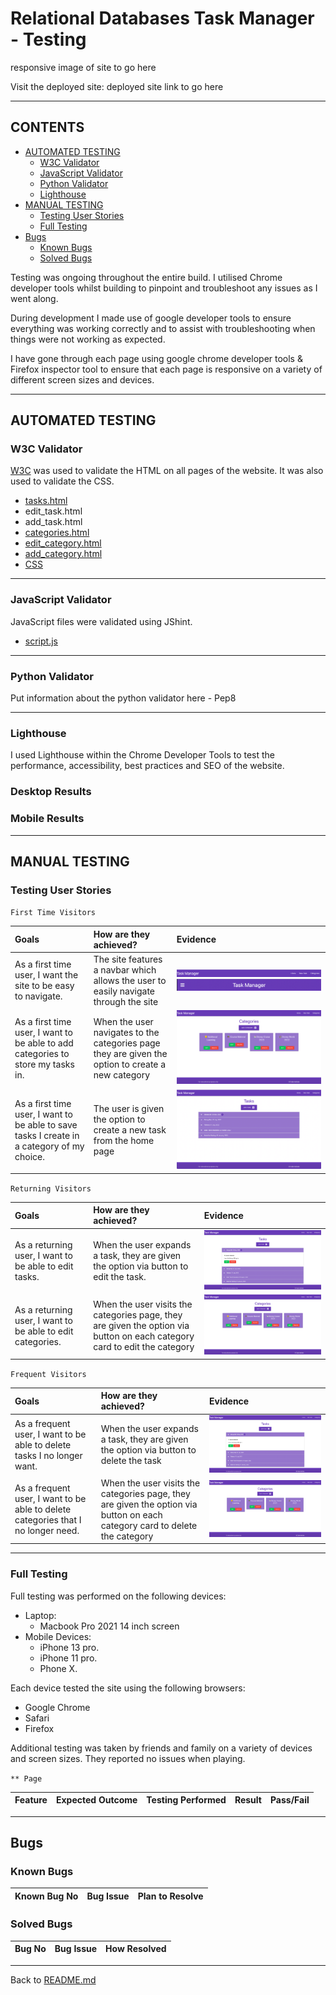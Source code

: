 # Relational Databases Task Manager - Testing

responsive image of site to go here

Visit the deployed site: deployed site link to go here

- - -

## CONTENTS

* [AUTOMATED TESTING](#AUTOMATED-TESTING)
  * [W3C Validator](#W3C-Validator)
  * [JavaScript Validator](#JavaScript-Validator)
  * [Python Validator](#Python-Validator)
  * [Lighthouse](#Lighthouse)
* [MANUAL TESTING](#MANUAL-TESTING)
  * [Testing User Stories](#Testing-User-Stories)
  * [Full Testing](#Full-Testing)
* [Bugs](#Bugs)
  * [Known Bugs](#Known-Bugs)
  * [Solved Bugs](#Solved-Bugs)

Testing was ongoing throughout the entire build. I utilised Chrome developer tools whilst building to pinpoint and troubleshoot any issues as I went along.

During development I made use of google developer tools to ensure everything was working correctly and to assist with troubleshooting when things were not working as expected.

I have gone through each page using google chrome developer tools & Firefox inspector tool to ensure that each page is responsive on a variety of different screen sizes and devices.

- - -

## AUTOMATED TESTING

### W3C Validator

[W3C](https://validator.w3.org/) was used to validate the HTML on all pages of the website. It was also used to validate the CSS.

* [tasks.html](documentation/tasks.png)
* edit_task.html
* add_task.html
* [categories.html](documentation/categories.png)
* [edit_category.html](documentation/edit_cat.png)
* [add_category.html](documentation/add_cat.png)
* [CSS](documentation/css.png)

- - -

### JavaScript Validator

JavaScript files were validated using JShint.

* [script.js](documentation/js.png)

- - -

### Python Validator

Put information about the python validator here - Pep8

- - -

### Lighthouse

I used Lighthouse within the Chrome Developer Tools to test the performance, accessibility, best practices and SEO of the website.

### Desktop Results

### Mobile Results

- - -

## MANUAL TESTING

### Testing User Stories

`First Time Visitors`

| Goals | How are they achieved? | Evidence |
| :--- | :--- | :--- |
| As a first time user, I want the site to be easy to navigate.| The site features a navbar which allows the user to easily navigate through the site | ![navbar desktop](documentation/navbar.png) ![Navbar Mobile](documentation/navbar-mobile.png) |
| As a first time user, I want to be able to add categories to store my tasks in. | When the user navigates to the categories page they are given the option to create a new category | ![Add Category](documentation/userstory-addcategory.png) |
| As a first time user, I want to be able to save tasks I create in a category of my choice. | The user is given the option to create a new task from the home page | ![Add Task](documentation/userstory-add-task.png) |

`Returning Visitors`

|  Goals | How are they achieved? | Evidence |
| :--- | :--- | :--- |
| As a returning user, I want to be able to edit tasks. | When the user expands a task, they are given the option via button to edit the task. | ![Edit Task](documentation/userstory-edit-task.png) |
| As a returning user, I want to be able to edit categories. | When the user visits the categories page, they are given the option via button on each category card to edit the category | ![Edit Category](documentation/userstory-addcategory.png) |

`Frequent Visitors`

| Goals | How are they achieved? | Evidence |
| :--- | :--- | :--- |
| As a frequent user, I want to be able to delete tasks I no longer want. | When the user expands a task, they are given the option via button to delete the task | ![Delete Task](documentation/userstory-edit-task.png) |
| As a frequent user, I want to be able to delete categories that I no longer need. | When the user visits the categories page, they are given the option via button on each category card to delete the category | ![Delete Category](documentation/userstory-addcategory.png) |

- - -

### Full Testing

Full testing was performed on the following devices:

* Laptop:
  * Macbook Pro 2021 14 inch screen
* Mobile Devices:
  * iPhone 13 pro.
  * iPhone 11 pro.
  * Phone X.

Each device tested the site using the following browsers:

* Google Chrome
* Safari
* Firefox

Additional testing was taken by friends and family on a variety of devices and screen sizes. They reported no issues when playing.

`** Page`

| Feature | Expected Outcome | Testing Performed | Result | Pass/Fail |
| --- | --- | --- | --- | --- |

- - -

## Bugs

### Known Bugs

| Known Bug No | Bug Issue | Plan to Resolve |
| :--- | :--- | :--- |

### Solved Bugs

| Bug No | Bug Issue | How Resolved |
| :--- | :--- | :--- |

- - -

Back to [README.md](README.md)
